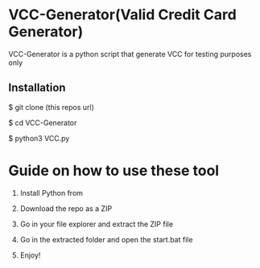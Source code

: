 # VCC-Generator(Valid Credit Card Generator)
VCC-Generator is a python script that generate VCC for testing purposes only<br>  

 
<h2>Installation</h2>
 
<p>$ git clone (this repos url)</p>
<p>$ cd VCC-Generator</p> 
<p>$ python3 VCC.py</p>   
  
# Guide on how to use these tool  
  
1. Install Python from

2. Download the repo as a ZIP   

3. Go in your file explorer and extract the ZIP file
     
4. Go in the extracted folder and open the start.bat file 
 
5. Enjoy!